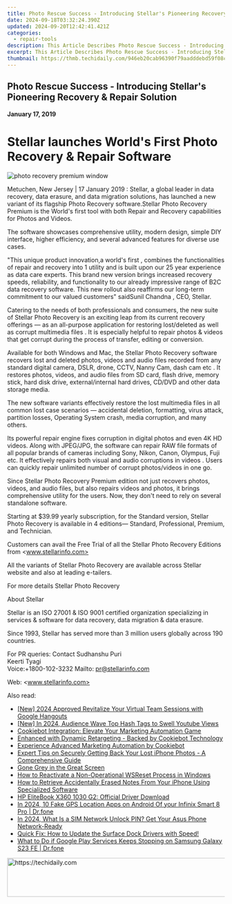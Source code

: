 ```yaml
---
title: Photo Rescue Success - Introducing Stellar's Pioneering Recovery & Repair Solution
date: 2024-09-18T03:32:24.390Z
updated: 2024-09-20T12:42:41.421Z
categories:
  - repair-tools
description: This Article Describes Photo Rescue Success - Introducing Stellar's Pioneering Recovery & Repair Solution
excerpt: This Article Describes Photo Rescue Success - Introducing Stellar's Pioneering Recovery & Repair Solution
thumbnail: https://thmb.techidaily.com/946eb20cab96390f79aadddebd59f08cdd8697ebfd4d415c6dfeb99e2e1d4fd0.jpg
---
```


## Photo Rescue Success - Introducing Stellar's Pioneering Recovery & Repair Solution

**January 17, 2019**

# **Stellar launches World's First Photo Recovery & Repair Software**

![photo recovery premium window](https://www.stellarinfo.com/image/catalog/stellar_boxs/photo-recovery-premium-window.png)

 Metuchen, New Jersey | 17 January 2019 : Stellar, a global leader in data recovery, data erasure, and data migration solutions, has launched a new variant of its flagship Photo Recovery software.Stellar Photo Recovery Premium is the World's first tool with both Repair and Recovery capabilities for Photos and Videos.

 The software showcases comprehensive utility, modern design, simple DIY interface, higher efficiency, and several advanced features for diverse use cases.

 "This unique product innovation,a world's first , combines the functionalities of repair and recovery into 1 utility and is built upon our 25 year experience as data care experts. This brand new version brings increased recovery speeds, reliability, and functionality to our already impressive range of B2C data recovery software. This new rollout also reaffirms our long-term commitment to our valued customers" saidSunil Chandna , CEO, Stellar.

 Catering to the needs of both professionals and consumers, the new suite of Stellar Photo Recovery is an exciting leap from its current recovery offerings — as an all-purpose application for restoring lost/deleted as well as corrupt multimedia files . It is especially helpful to repair photos & videos that get corrupt during the process of transfer, editing or conversion.

 Available for both Windows and Mac, the Stellar Photo Recovery software recovers lost and deleted photos, videos and audio files recorded from any standard digital camera, DSLR, drone, CCTV, Nanny Cam, dash cam etc . It restores photos, videos, and audio files from SD card, flash drive, memory stick, hard disk drive, external/internal hard drives, CD/DVD and other data storage media.

 The new software variants effectively restore the lost multimedia files in all common lost case scenarios — accidental deletion, formatting, virus attack, partition losses, Operating System crash, media corruption, and many others.

 Its powerful repair engine fixes corruption in digital photos and even 4K HD videos. Along with JPEG/JPG, the software can repair RAW file formats of all popular brands of cameras including Sony, Nikon, Canon, Olympus, Fuji etc. It effectively repairs both visual and audio corruptions in videos . Users can quickly repair unlimited number of corrupt photos/videos in one go.

 Since Stellar Photo Recovery Premium edition not just recovers photos, videos, and audio files, but also repairs videos and photos, it brings comprehensive utility for the users. Now, they don't need to rely on several standalone software.

 Starting at $39.99 yearly subscription, for the Standard version, Stellar Photo Recovery is available in 4 editions— Standard, Professional, Premium, and Technician.

Customers can avail the Free Trial of all the Stellar Photo Recovery Editions from <www.stellarinfo.com>

 All the variants of Stellar Photo Recovery are available across Stellar website and also at leading e-tailers.

 For more details Stellar Photo Recovery

 About Stellar

 Stellar is an ISO 27001 & ISO 9001 certified organization specializing in services & software for data recovery, data migration & data erasure.

 Since 1993, Stellar has served more than 3 million users globally across 190 countries.

For PR queries:
Contact
 Sudhanshu Puri  
 Keerti Tyagi  
 Voice:+1800-102-3232
 Mailto: <pr@stellarinfo.com>

 Web: <www.stellarinfo.com>

<ins class="adsbygoogle"
     style="display:block"
     data-ad-format="autorelaxed"
     data-ad-client="ca-pub-7571918770474297"
     data-ad-slot="1223367746"></ins>

<ins class="adsbygoogle"
     style="display:block"
     data-ad-client="ca-pub-7571918770474297"
     data-ad-slot="8358498916"
     data-ad-format="auto"
     data-full-width-responsive="true"></ins>

<span class="atpl-alsoreadstyle">Also read:</span>
<div><ul>
<li><a href="https://screen-video-capture.techidaily.com/new-2024-approved-revitalize-your-virtual-team-sessions-with-google-hangouts/"><u>[New] 2024 Approved Revitalize Your Virtual Team Sessions with Google Hangouts</u></a></li>
<li><a href="https://facebook-record-videos.techidaily.com/new-in-2024-audience-wave-top-hash-tags-to-swell-youtube-views/"><u>[New] In 2024, Audience Wave Top Hash Tags to Swell Youtube Views</u></a></li>
<li><a href="https://data-safeguard.techidaily.com/cookiebot-integration-elevate-your-marketing-automation-game/"><u>Cookiebot Integration: Elevate Your Marketing Automation Game</u></a></li>
<li><a href="https://data-safeguard.techidaily.com/enhanced-with-dynamic-retargeting-backed-by-cookiebot-technology/"><u>Enhanced with Dynamic Retargeting - Backed by Cookiebot Technology</u></a></li>
<li><a href="https://data-safeguard.techidaily.com/experience-advanced-marketing-automation-by-cookiebot/"><u>Experience Advanced Marketing Automation by Cookiebot</u></a></li>
<li><a href="https://data-safeguard.techidaily.com/expert-tips-on-securely-getting-back-your-lost-iphone-photos-a-comprehensive-guide/"><u>Expert Tips on Securely Getting Back Your Lost iPhone Photos - A Comprehensive Guide</u></a></li>
<li><a href="https://network-issues.techidaily.com/gone-grey-in-the-great-screen/"><u>Gone Grey in the Great Screen</u></a></li>
<li><a href="https://windows11.techidaily.com/how-to-reactivate-a-non-operational-wsreset-process-in-windows/"><u>How to Reactivate a Non-Operational WSReset Process in Windows</u></a></li>
<li><a href="https://data-safeguard.techidaily.com/how-to-retrieve-accidentally-erased-notes-from-your-iphone-using-specialized-software/"><u>How to Retrieve Accidentally Erased Notes From Your iPhone Using Specialized Software</u></a></li>
<li><a href="https://win-amazing.techidaily.com/hp-elitebook-x360-1030-g2-official-driver-download/"><u>HP EliteBook X360 1030 G2: Official Driver Download</u></a></li>
<li><a href="https://android-location.techidaily.com/in-2024-10-fake-gps-location-apps-on-android-of-your-infinix-smart-8-pro-drfone-by-drfone-virtual/"><u>In 2024, 10 Fake GPS Location Apps on Android Of your Infinix Smart 8 Pro | Dr.fone</u></a></li>
<li><a href="https://sim-unlock.techidaily.com/in-2024-what-is-a-sim-network-unlock-pin-get-your-asus-phone-network-ready-by-drfone-android/"><u>In 2024, What Is a SIM Network Unlock PIN? Get Your Asus Phone Network-Ready</u></a></li>
<li><a href="https://driver-download.techidaily.com/1722968936708-quick-fix-how-to-update-the-surface-dock-drivers-with-speed/"><u>Quick Fix: How to Update the Surface Dock Drivers with Speed!</u></a></li>
<li><a href="https://howto.techidaily.com/what-to-do-if-google-play-services-keeps-stopping-on-samsung-galaxy-s23-fe-drfone-by-drfone-fix-android-problems-fix-android-problems/"><u>What to Do if Google Play Services Keeps Stopping on Samsung Galaxy S23 FE | Dr.fone</u></a></li>
</ul></div>

<!-- affiliate ads begin -->
<a href="https://appsumo.8odi.net/c/5597632/2087409/7443" target="_top" id="2087409">
  <img src="//a.impactradius-go.com/display-ad/7443-2087409" border="0" alt="https://techidaily.com" width="728" height="90"/>
</a>
<img height="0" width="0" src="https://appsumo.8odi.net/i/5597632/2087409/7443" style="position:absolute;visibility:hidden;" border="0" />
<!-- affiliate ads end -->

